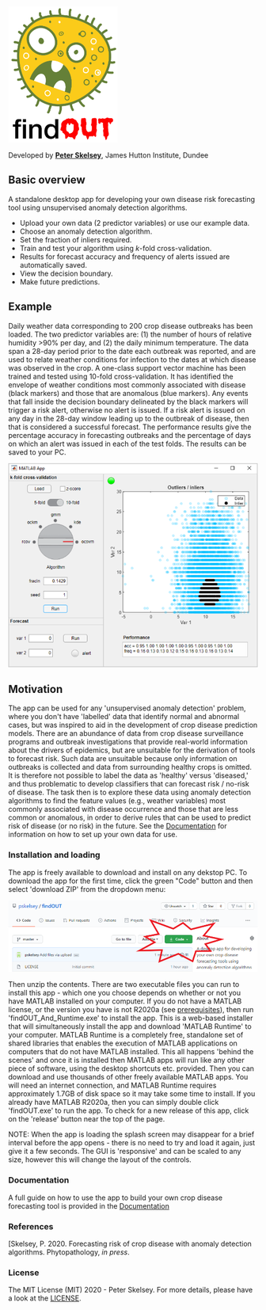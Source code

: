 <p align="left">
<img width="221" height="275"  src="https://github.com/pskelsey/findOUT/blob/gh-pages/findOUT_logo.png">
</p>
  
Developed by [**Peter Skelsey**](mailto:peter.skelsey@hutton.ac.uk?subject=findOUT), James Hutton Institute, Dundee

## Basic overview
A standalone desktop app for developing your own disease risk forecasting tool using unsupervised anomaly detection algorithms.
* Upload your own data (2 predictor variables) or use our example data.
* Choose an anomaly detection algorithm.
* Set the fraction of inliers required.
* Train and test your algorithm using *k*-fold cross-validation.
* Results for forecast accuracy and frequency of alerts issued are automatically saved.
* View the decision boundary.
* Make future predictions.

## Example
Daily weather data corresponding to 200 crop disease outbreaks has been loaded. The two predictor variables are: (1) the number of hours of relative humidity >90% per day, and (2) the daily minimum temperature. The data span a 28-day period prior to the date each outbreak was reported, and are used to relate weather conditions for infection to the dates at which disease was observed in the crop. A one-class support vector machine has been trained and tested using 10-fold cross-validation. It has identified the envelope of weather conditions most commonly associated with disease (black markers) and those that are anomalous (blue markers). Any events that fall inside the decision boundary delineated by the black markers will trigger a risk alert, otherwise no alert is issued. If a risk alert is issued on any day in the 28-day window leading up to the outbreak of disease, then that is considered a successful forecast. The performance results give the percentage accuracy in forecasting outbreaks and the percentage of days on which an alert was issued in each of the test folds. The results can be saved to your PC. 

<p align="left">
  <img src="https://github.com/pskelsey/findOUT/blob/gh-pages/screenShot.PNG">
</p>

## Motivation
The app can be used for any 'unsupervised anomaly detection' problem, where you don't have 'labelled' data that identify normal and abnormal cases, but  was inspired to aid in the development of crop disease prediction models. There are an abundance of data from crop disease surveillance programs and outbreak investigations that provide real-world information about the drivers of epidemics, but are unsuitable for the derivation of tools to forecast risk. Such data are unsuitable because only information on outbreaks is collected and data from surrounding healthy crops is omitted. It is therefore not possible to label the data as 'healthy' versus 'diseased,' and thus problematic to develop classifiers that can forecast risk / no-risk of disease. The task then is to explore these data using anomaly detection algorithms to find the feature values (e.g., weather variables) most commonly associated with disease occurrence and those that are less common or anomalous, in order to derive rules that can be used to predict risk of disease (or no risk) in the future. See the [Documentation](https://github.com/pskelsey/findOUT/blob/master/docs/documentation.md) for information on how to set up your own data for use.     

### Installation and loading
The app is freely available to download and install on any dekstop PC. To download the app for the first time, click the green "Code" button and then select 'download ZIP' from the dropdown menu:

<p align="left">
  <img src="https://github.com/pskelsey/findOUT/blob/gh-pages/downloadScreenshot.png">
</p>

Then unzip the contents. There are two executable files you can run to install this app - which one you choose depends on whether or not you have MATLAB installed on your computer. If you do not have a MATLAB license, or the version you have is not R2020a (see [prerequisites](https://github.com/pskelsey/4C-Lite-model/blob/master/prerequisites.txt)), then run 'findOUT_And_Runtime.exe' to install the app. This is a web-based installer that will simultaneously install the app and download 'MATLAB Runtime' to your computer. MATLAB Runtime is a completely free, standalone set of shared libraries that enables the execution of MATLAB applications on computers that do not have MATLAB installed. This all happens 'behind the scenes' and once it is installed then MATLAB apps will run like any other piece of software, using the desktop shortcuts etc. provided. Then you can download and use thousands of other freely available MATLAB apps. You will need an internet connection, and MATLAB Runtime requires approximately 1.7GB of disk space so it may take some time to install. If you already have MATLAB R2020a, then you can simply double click 'findOUT.exe' to run the app. To check for a new release of this app, click on the 'release' button near the top of the page.

NOTE: When the app is loading the splash screen may disappear for a brief interval before the app opens - there is no need to try and load it again, just give it a few seconds. The GUI is 'responsive' and can be scaled to any size, however this will change the layout of the controls. 

### Documentation
A full guide on how to use the app to build your own crop disease forecasting tool is provided in the [Documentation](https://github.com/pskelsey/findOUT/blob/master/docs/documentation.md)

### References
[Skelsey, P. 2020. Forecasting risk of crop disease with anomaly detection algorithms. Phytopathology, *in press*.

### License
The MIT License (MIT) 2020 - Peter Skelsey. For more details, please have a look at the [LICENSE](https://github.com/pskelsey/findOUT/blob/master/LICENSE).
